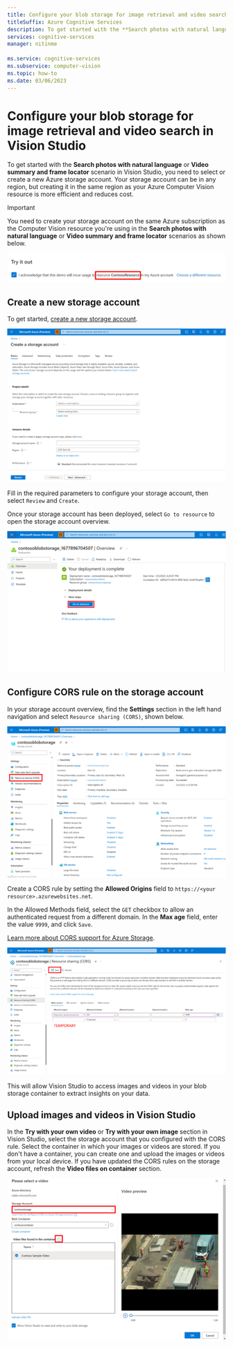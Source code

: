 ```yaml
---
title: Configure your blob storage for image retrieval and video search in Vision Studio
titleSuffix: Azure Cognitive Services
description: To get started with the **Search photos with natural language** or with **Video summary and frame locator** in Vision Studio, you will need to select or create a new storage account.
services: cognitive-services
manager: nitinme

ms.service: cognitive-services
ms.subservice: computer-vision
ms.topic: how-to
ms.date: 03/06/2023
---
```


# Configure your blob storage for image retrieval and video search in Vision Studio

To get started with the **Search photos with natural language** or **Video summary and frame locator** scenario in Vision Studio, you need to select or create a new Azure storage account. Your storage account can be in any region, but creating it in the same region as your Azure Computer Vision resource is more efficient and reduces cost. 

> [!IMPORTANT]
> You need to create your storage account on the same Azure subscription as the Computer Vision resource you're using in the **Search photos with natural language** or **Video summary and frame locator** scenarios as shown below.

![Show the resource](../media/storage-instructions/subscription.png)

## Create a new storage account

To get started, [create a new storage account](https://ms.portal.azure.com/#create/Microsoft.StorageAccount).

![Blob storage creation](../media/storage-instructions/create-storage.png)

Fill in the required parameters to configure your storage account, then select `Review` and `Create`. 

Once your storage account has been deployed, select `Go to resource` to open the storage account overview. 

![Go to resource](../media/storage-instructions/go-to-resource.png)

## Configure CORS rule on the storage account 

In your storage account overview, find the **Settings** section in the left hand navigation and select `Resource sharing (CORS)`, shown below.

![Find resource sharing](../media/storage-instructions/go-to-cors.png)

Create a CORS rule by setting the **Allowed Origins** field to `https://<your resource>.azurewebsites.net`.

In the Allowed Methods field, select the `GET` checkbox to allow an authenticated request from a different domain. In the **Max age** field, enter the value `9999`, and click `Save`. 

[Learn more about CORS support for Azure Storage](https://learn.microsoft.com/en-us/rest/api/storageservices/cross-origin-resource-sharing--cors--support-for-the-azure-storage-services).

![Show completed CORS](../media/storage-instructions/temp.png)

This will allow Vision Studio to access images and videos in your blob storage container to extract insights on your data.

## Upload images and videos in Vision Studio

In the **Try with your own video** or **Try with your own image** section in Vision Studio, select the storage account that you configured with the CORS rule. Select the container in which your images or videos are stored. If you don't have a container, you can create one and upload the images or videos from your local device. If you have updated the CORS rules on the storage account, refresh the **Video files on container** section.

![Show upload in VS](../media/storage-instructions/video-selection.png)






